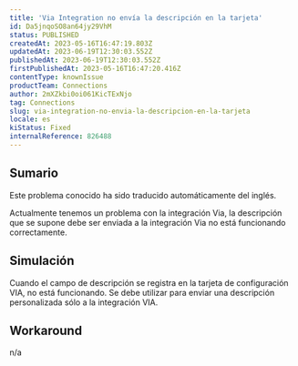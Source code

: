 ```yaml
---
title: 'Via Integration no envía la descripción en la tarjeta'
id: Da5jnqoSO8an64jy29VhM
status: PUBLISHED
createdAt: 2023-05-16T16:47:19.803Z
updatedAt: 2023-06-19T12:30:03.552Z
publishedAt: 2023-06-19T12:30:03.552Z
firstPublishedAt: 2023-05-16T16:47:20.416Z
contentType: knownIssue
productTeam: Connections
author: 2mXZkbi0oi061KicTExNjo
tag: Connections
slug: via-integration-no-envia-la-descripcion-en-la-tarjeta
locale: es
kiStatus: Fixed
internalReference: 826488
---
```


## Sumario

<div class="alert alert-info">
  <p>Este problema conocido ha sido traducido automáticamente del inglés.</p>
</div>



Actualmente tenemos un problema con la integración Via, la descripción que se supone debe ser enviada a la integración Via no está funcionando correctamente.


##

## Simulación



Cuando el campo de descripción se registra en la tarjeta de configuración VIA, no está funcionando. Se debe utilizar para enviar una descripción personalizada sólo a la integración VIA.



## Workaround


n/a





